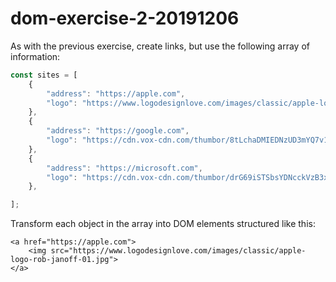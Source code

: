 # dom-exercise-2-20191206

As with the previous exercise, create links, but use the following array of information:

```js
const sites = [
    {
        "address": "https://apple.com",
        "logo": "https://www.logodesignlove.com/images/classic/apple-logo-rob-janoff-01.jpg"
    },
    {
        "address": "https://google.com",
        "logo": "https://cdn.vox-cdn.com/thumbor/8tLchaDMIEDNzUD3mYQ7v1ZQL84=/0x0:2012x1341/920x613/filters:focal(0x0:2012x1341):format(webp)/cdn.vox-cdn.com/uploads/chorus_image/image/47070706/google2.0.0.jpg"
    },
    {
        "address": "https://microsoft.com",
        "logo": "https://cdn.vox-cdn.com/thumbor/drG69iSTSbsYDNcckVzB3x97pDA=/7x0:633x417/920x613/filters:focal(7x0:633x417):format(webp)/cdn.vox-cdn.com/assets/1311169/mslogo.jpg"
    },

];

```

Transform each object in the array into DOM elements structured like this:

```
<a href="https://apple.com">
    <img src="https://www.logodesignlove.com/images/classic/apple-logo-rob-janoff-01.jpg">
</a>
```